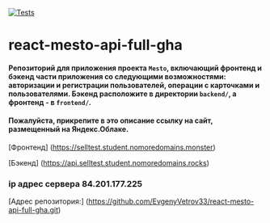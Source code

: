 [![Tests](https://github.com/yandex-praktikum/react-mesto-api-full-gha/actions/workflows/tests.yml/badge.svg)](https://github.com/yandex-praktikum/react-mesto-api-full-gha/actions/workflows/tests.yml)
# react-mesto-api-full-gha
#### Репозиторий для приложения проекта `Mesto`, включающий фронтенд и бэкенд части приложения со следующими возможностями: авторизации и регистрации пользователей, операции с карточками и пользователями. Бэкенд расположите в директории `backend/`, а фронтенд - в `frontend/`. 
  
#### Пожалуйста, прикрепите в это описание ссылку на сайт, размещенный на Яндекс.Облаке.

[Фронтенд] (https://selltest.student.nomoredomains.monster)

[Бэкенд] (https://api.selltest.student.nomoredomains.rocks)

### ip адрес сервера 84.201.177.225

[Адрес репозитория:] (https://github.com/EvgenyVetrov33/react-mesto-api-full-gha.git)